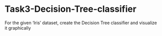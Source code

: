 # Task3-Decision-Tree-classifier
For the given ‘Iris’ dataset, create the Decision Tree classifier and visualize it graphically

